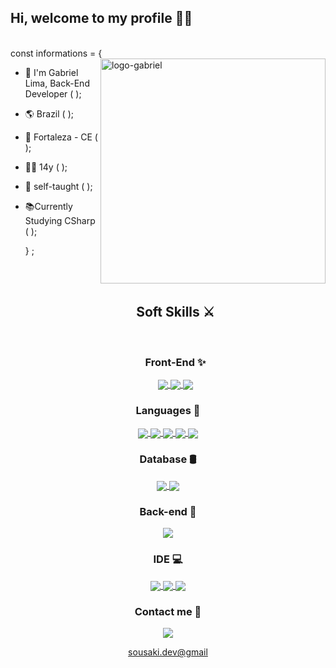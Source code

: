 ## Hi, welcome to my profile 👋🏼

  <br>
   const informations = { <img align="right" alt="logo-gabriel"  width="360" src="https://user-images.githubusercontent.com/92191800/173620239-488926cf-9aea-4fd7-bc39-3944c07068a1.png">
   
- 🍃 I'm Gabriel Lima, Back-End Developer (  ); 
- 🌎 Brazil (  );
- 🏡 Fortaleza - CE (  );
- 👦🏼 14y (  );
- 🎯 self-taught (  );
- 📚Currently Studying CSharp (  );

  } ;
  
  <br>
  <br>
  
  <h2 align="center"> Soft Skills ⚔️ </h2>
  
  <br>
  
  <h3 align="center"> Front-End ✨</h3>
  <div align="center">
  <a href="https://developer.mozilla.org/docs/Web/HTML"> <img align="center" src="https://img.shields.io/badge/HTML5-E34F26?style=for-the-badge&logo=html5&logoColor=white"/> </a>
  <a href="https://developer.mozilla.org/docs/Web/CSS"> <img align="center" src="https://img.shields.io/badge/CSS3-1572B6?style=for-the-badge&logo=css3&logoColor=white"/> </a>
  <a href="https://getbootstrap.com/docs/4.1/getting-started/introduction/"> <img align="center" src="https://img.shields.io/badge/Bootstrap-563D7C?style=for-the-badge&logo=bootstrap&logoColor=white"> </a>
 </div>
 
 <h3 align="center"> Languages 🧱 </h3>
 <div align="center">
<a href="https://developer.mozilla.org/docs/Web/JavaScript"> <img align="center" src="https://img.shields.io/badge/JavaScript-323330?style=for-the-badge&logo=javascript&logoColor=F7DF1E"> </a>
<a href="https://docs.python.org/3/"> <img align="center" src="https://img.shields.io/badge/Python-FFD43B?style=for-the-badge&logo=python&logoColor=blue"> </a>
<a href="https://www.php.net/docs.php"> <img align="center" src="https://img.shields.io/badge/PHP-777BB4?style=for-the-badge&logo=php&logoColor=white"> </a>
 <a href="https://docs.microsoft.com/cpp/cpp/?view=msvc-170"> <img align="center" src="https://img.shields.io/badge/C%2B%2B-00599C?style=for-the-badge&logo=c%2B%2B&logoColor=white"> </a>
 <a href="https://www.lua.org/docs.html"> <img align="center"src="https://img.shields.io/badge/Lua-2C2D72?style=for-the-badge&logo=lua&logoColor=white"> </a>
</div>

 <h3 align="center"> Database 🛢️</h3>
 <div align="center">
 <a href="https://dev.mysql.com/doc/"> <img align="center" src="https://img.shields.io/badge/MySQL-005C84?style=for-the-badge&logo=mysql&logoColor=white"> </a>
 <a href="https://www.mongodb.com/docs/"> <img align="center" src="https://img.shields.io/badge/MongoDB-4EA94B?style=for-the-badge&logo=mongodb&logoColor=white"> </a>
 </div>
 
 <h3 align="center"> Back-end 📂</h3>
<div align="center">
 <a href="https://nodejs.org/en/docs/"> <img align="center" src="https://img.shields.io/badge/Node.js-339933?style=for-the-badge&logo=nodedotjs&logoColor=white"> </a>
</div>


 
 <h3 align="center"> IDE 💻</h3>
 <div align="center">
 <a href="https://code.visualstudio.com/docs"> <img align="center" src="https://img.shields.io/badge/VSCode-0078D4?style=for-the-badge&logo=visual%20studio%20code&logoColor=white"> </a>
 <a href="https://docs.microsoft.com/isualstudio/windows/?view=vs-2022"> <img align="center" src="https://img.shields.io/badge/Visual_Studio-5C2D91?style=for-the-badge&logo=visual%20studio&logoColor=white"> </a>
 <a href="https://www.jetbrains.com/phpstorm/documentation/"> <img align="center" src="http://img.shields.io/badge/-PHPStorm-181717?style=for-the-badge&logo=phpstorm&logoColor=white"> </a>


<h3 align="center"> Contact me 📱</h3>
 <div align="center">
 <a href="https://mail.google.com/"> <img align="center" src="https://img.shields.io/badge/Gmail-D14836?style=for-the-badge&logo=gmail&logoColor=white"> 
  
  sousaki.dev@gmail </a>
